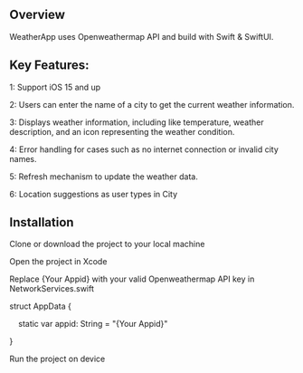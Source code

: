 
**Overview**
------------

WeatherApp uses Openweathermap API and build with Swift & SwiftUI.

**Key Features:**
-----------------

1: Support iOS 15 and up

2: Users can enter the name of a city to get the current weather information.

3: Displays weather information, including like temperature, weather description, and an icon representing the weather condition.

4: Error handling for cases such as no internet connection or invalid city names.

5: Refresh mechanism to update the weather data.

6: Location suggestions as user types in City

Installation
------------

Clone or download the project to your local machine

Open the project in Xcode

Replace {Your Appid} with your valid Openweathermap API key in NetworkServices.swift

struct AppData {

    static var appid: String = "{Your Appid}"

}

Run the project on device
